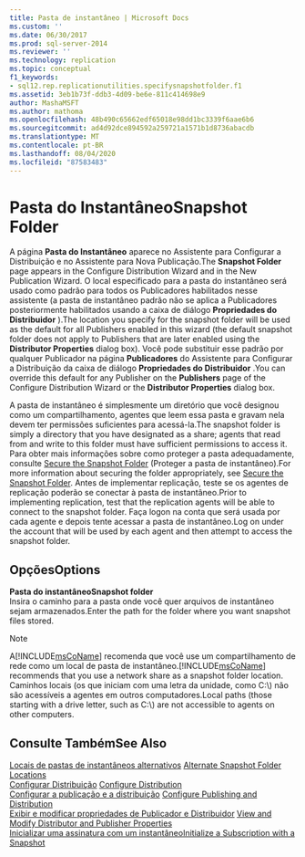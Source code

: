 ```yaml
---
title: Pasta de instantâneo | Microsoft Docs
ms.custom: ''
ms.date: 06/30/2017
ms.prod: sql-server-2014
ms.reviewer: ''
ms.technology: replication
ms.topic: conceptual
f1_keywords:
- sql12.rep.replicationutilities.specifysnapshotfolder.f1
ms.assetid: 3eb1b73f-ddb3-4d09-be6e-811c414698e9
author: MashaMSFT
ms.author: mathoma
ms.openlocfilehash: 48b490c65662edf65018e98dd1bc3339f6aae6b6
ms.sourcegitcommit: ad4d92dce894592a259721a1571b1d8736abacdb
ms.translationtype: MT
ms.contentlocale: pt-BR
ms.lasthandoff: 08/04/2020
ms.locfileid: "87583483"
---
```

# <a name="snapshot-folder"></a><span data-ttu-id="c3e2e-102">Pasta do Instantâneo</span><span class="sxs-lookup"><span data-stu-id="c3e2e-102">Snapshot Folder</span></span>
  <span data-ttu-id="c3e2e-103">A página **Pasta do Instantâneo** aparece no Assistente para Configurar a Distribuição e no Assistente para Nova Publicação.</span><span class="sxs-lookup"><span data-stu-id="c3e2e-103">The **Snapshot Folder** page appears in the Configure Distribution Wizard and in the New Publication Wizard.</span></span> <span data-ttu-id="c3e2e-104">O local especificado para a pasta do instantâneo será usado como padrão para todos os Publicadores habilitados nesse assistente (a pasta de instantâneo padrão não se aplica a Publicadores posteriormente habilitados usando a caixa de diálogo **Propriedades do Distribuidor** ).</span><span class="sxs-lookup"><span data-stu-id="c3e2e-104">The location you specify for the snapshot folder will be used as the default for all Publishers enabled in this wizard (the default snapshot folder does not apply to Publishers that are later enabled using the **Distributor Properties** dialog box).</span></span> <span data-ttu-id="c3e2e-105">Você pode substituir esse padrão por qualquer Publicador na página **Publicadores** do Assistente para Configurar a Distribuição da caixa de diálogo **Propriedades do Distribuidor** .</span><span class="sxs-lookup"><span data-stu-id="c3e2e-105">You can override this default for any Publisher on the **Publishers** page of the Configure Distribution Wizard or the **Distributor Properties** dialog box.</span></span>  
  
 <span data-ttu-id="c3e2e-106">A pasta de instantâneo é simplesmente um diretório que você designou como um compartilhamento, agentes que leem essa pasta e gravam nela devem ter permissões suficientes para acessá-la.</span><span class="sxs-lookup"><span data-stu-id="c3e2e-106">The snapshot folder is simply a directory that you have designated as a share; agents that read from and write to this folder must have sufficient permissions to access it.</span></span> <span data-ttu-id="c3e2e-107">Para obter mais informações sobre como proteger a pasta adequadamente, consulte [Secure the Snapshot Folder](security/secure-the-snapshot-folder.md) (Proteger a pasta de instantâneo).</span><span class="sxs-lookup"><span data-stu-id="c3e2e-107">For more information about securing the folder appropriately, see [Secure the Snapshot Folder](security/secure-the-snapshot-folder.md).</span></span> <span data-ttu-id="c3e2e-108">Antes de implementar replicação, teste se os agentes de replicação poderão se conectar à pasta de instantâneo.</span><span class="sxs-lookup"><span data-stu-id="c3e2e-108">Prior to implementing replication, test that the replication agents will be able to connect to the snapshot folder.</span></span> <span data-ttu-id="c3e2e-109">Faça logon na conta que será usada por cada agente e depois tente acessar a pasta de instantâneo.</span><span class="sxs-lookup"><span data-stu-id="c3e2e-109">Log on under the account that will be used by each agent and then attempt to access the snapshot folder.</span></span>  
  
## <a name="options"></a><span data-ttu-id="c3e2e-110">Opções</span><span class="sxs-lookup"><span data-stu-id="c3e2e-110">Options</span></span>  
 <span data-ttu-id="c3e2e-111">**Pasta do instantâneo**</span><span class="sxs-lookup"><span data-stu-id="c3e2e-111">**Snapshot folder**</span></span>  
 <span data-ttu-id="c3e2e-112">Insira o caminho para a pasta onde você quer arquivos de instantâneo sejam armazenados.</span><span class="sxs-lookup"><span data-stu-id="c3e2e-112">Enter the path for the folder where you want snapshot files stored.</span></span>  
  
> [!NOTE]  
>  <span data-ttu-id="c3e2e-113">A[!INCLUDE[msCoName](../../includes/msconame-md.md)] recomenda que você use um compartilhamento de rede como um local de pasta de instantâneo.</span><span class="sxs-lookup"><span data-stu-id="c3e2e-113">[!INCLUDE[msCoName](../../includes/msconame-md.md)] recommends that you use a network share as a snapshot folder location.</span></span> <span data-ttu-id="c3e2e-114">Caminhos locais (os que iniciam com uma letra da unidade, como C:\\) não são acessíveis a agentes em outros computadores.</span><span class="sxs-lookup"><span data-stu-id="c3e2e-114">Local paths (those starting with a drive letter, such as C:\\) are not accessible to agents on other computers.</span></span>  
  
## <a name="see-also"></a><span data-ttu-id="c3e2e-115">Consulte Também</span><span class="sxs-lookup"><span data-stu-id="c3e2e-115">See Also</span></span>  
 <span data-ttu-id="c3e2e-116">[Locais de pastas de instantâneos alternativos](alternate-snapshot-folder-locations.md) </span><span class="sxs-lookup"><span data-stu-id="c3e2e-116">[Alternate Snapshot Folder Locations](alternate-snapshot-folder-locations.md) </span></span>  
 <span data-ttu-id="c3e2e-117">[Configurar Distribuição](configure-distribution.md) </span><span class="sxs-lookup"><span data-stu-id="c3e2e-117">[Configure Distribution](configure-distribution.md) </span></span>  
 <span data-ttu-id="c3e2e-118">[Configurar a publicação e a distribuição](configure-publishing-and-distribution.md) </span><span class="sxs-lookup"><span data-stu-id="c3e2e-118">[Configure Publishing and Distribution](configure-publishing-and-distribution.md) </span></span>  
 <span data-ttu-id="c3e2e-119">[Exibir e modificar propriedades de Publicador e Distribuidor](view-and-modify-distributor-and-publisher-properties.md) </span><span class="sxs-lookup"><span data-stu-id="c3e2e-119">[View and Modify Distributor and Publisher Properties](view-and-modify-distributor-and-publisher-properties.md) </span></span>  
 [<span data-ttu-id="c3e2e-120">Inicializar uma assinatura com um instantâneo</span><span class="sxs-lookup"><span data-stu-id="c3e2e-120">Initialize a Subscription with a Snapshot</span></span>](initialize-a-subscription-with-a-snapshot.md)  
  
  

